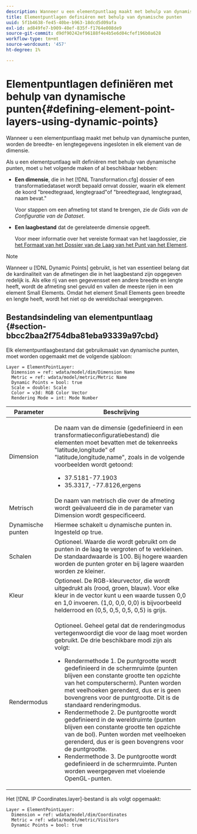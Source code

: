 ```yaml
---
description: Wanneer u een elementpuntlaag maakt met behulp van dynamische punten, worden de breedte- en lengtegegevens ingesloten in elk element van de dimensie.
title: Elementpuntlagen definiëren met behulp van dynamische punten
uuid: 5f1b4638-fe45-40be-b963-18dcd5d09afa
exl-id: ad849fe7-b909-40ef-835f-f1764e008de9
source-git-commit: d9df90242ef96188f4e4b5e6d04cfef196b0a628
workflow-type: tm+mt
source-wordcount: '457'
ht-degree: 1%

---
```


# Elementpuntlagen definiëren met behulp van dynamische punten{#defining-element-point-layers-using-dynamic-points}

Wanneer u een elementpuntlaag maakt met behulp van dynamische punten, worden de breedte- en lengtegegevens ingesloten in elk element van de dimensie.

Als u een elementpuntlaag wilt definiëren met behulp van dynamische punten, moet u het volgende maken of al beschikbaar hebben:

* **Een dimensie**, die in het  [!DNL Transformation.cfg] dossier of een transformatiedataset wordt bepaald omvat dossier, waarin elk element de koord &quot;breedtegraad, lengtegraad&quot;of &quot;breedtegraad, lengtegraad, naam bevat.&quot;

   Voor stappen om een afmeting tot stand te brengen, zie *de Gids van de Configuratie van de Dataset*.

* **Een laagbestand** dat de gerelateerde dimensie opgeeft.

   Voor meer informatie over het vereiste formaat van het laagdossier, zie [het Formaat van het Dossier van de Laag van het Punt van het Element](../../../../../../home/c-geo-oview/c-wk-img-lyrs/c-elmt-pt-lyrs/c-elmt-pt-lyrs-ref-lkp-files/c-elmt-pt-lyr-file-frmt/c-elmt-pt-lyr-file-frmt.md#concept-678a95cb69644105a7af1b86ad5a5981).

>[!NOTE]
>
>Wanneer u [!DNL Dynamic Points] gebruikt, is het van essentieel belang dat de kardinaliteit van de afmetingen die in het laagbestand zijn opgegeven redelijk is. Als elke rij van een gegevensset een andere breedte en lengte heeft, wordt de afmeting snel gevuld en vallen de meeste rijen in een element Small Elements. Omdat het element Small Elements geen breedte en lengte heeft, wordt het niet op de wereldschaal weergegeven.

## Bestandsindeling van elementpuntlaag {#section-bbcc2baa2f754dba81eba93339a97cbd}

Elk elementpuntlaagbestand dat gebruikmaakt van dynamische punten, moet worden opgemaakt met de volgende sjabloon:

```
Layer = ElementPointLayer:
  Dimension = ref: wdata/model/dim/Dimension Name
  Metric = ref: wdata/model/metric/Metric Name
  Dynamic Points = bool: true
  Scale = double: Scale
  Color = v3d: RGB Color Vector
  Rendering Mode = int: Mode Number
```

<table id="table_71AD13D7A9234782A4495DFBBD959F76"> 
 <thead> 
  <tr> 
   <th colname="col1" class="entry"> Parameter </th> 
   <th colname="col2" class="entry"> Beschrijving </th> 
  </tr> 
 </thead>
 <tbody> 
  <tr> 
   <td colname="col1"> Dimension </td> 
   <td colname="col2"> <p>De naam van de dimensie (gedefinieerd in een transformatieconfiguratiebestand) die elementen moet bevatten met de tekenreeks "latitude,longitude" of "latitude,longitude,name", zoals in de volgende voorbeelden wordt getoond: 
     <ul id="ul_49069B74AF5A4CE28E20BB3B98BB2D89"> 
      <li id="li_296010E3A513424A86AFA09E4DA2DFA4">37.5181-77.1903 </li> 
      <li id="li_352D380B55044DD5AAB9B6FF8335AAC6">35.3317, -77.8126,ergens </li> 
     </ul> </p> </td> 
  </tr> 
  <tr> 
   <td colname="col1"> Metrisch </td> 
   <td colname="col2"> De naam van metrisch die over de afmeting wordt geëvalueerd die in de parameter van Dimension wordt gespecificeerd. </td> 
  </tr> 
  <tr> 
   <td colname="col1"> Dynamische punten </td> 
   <td colname="col2"> Hiermee schakelt u dynamische punten in. Ingesteld op true. </td> 
  </tr> 
  <tr> 
   <td colname="col1"> Schalen </td> 
   <td colname="col2"> Optioneel. Waarde die wordt gebruikt om de punten in de laag te vergroten of te verkleinen. De standaardwaarde is 100. Bij hogere waarden worden de punten groter en bij lagere waarden worden ze kleiner. </td> 
  </tr> 
  <tr> 
   <td colname="col1"> Kleur </td> 
   <td colname="col2"> Optioneel. De RGB-kleurvector, die wordt uitgedrukt als (rood, groen, blauw). Voor elke kleur in de vector kunt u een waarde tussen 0,0 en 1,0 invoeren. (1,0, 0,0, 0,0) is bijvoorbeeld helderrood en (0,5, 0,5, 0,5, 0,5) is grijs. </td> 
  </tr> 
  <tr> 
   <td colname="col1"> Rendermodus </td> 
   <td colname="col2"> <p>Optioneel. Geheel getal dat de renderingmodus vertegenwoordigt die voor de laag moet worden gebruikt. De drie beschikbare modi zijn als volgt: 
     <ul id="ul_771F0E43E3CD45259918520F092BCCE4"> 
      <li id="li_2B4CF2EC50174143AAD589A08C7457F8">Rendermethode 1. De puntgrootte wordt gedefinieerd in de schermruimte (punten blijven een constante grootte ten opzichte van het computerscherm). Punten worden met veelhoeken gerenderd, dus er is geen bovengrens voor de puntgrootte. Dit is de standaard renderingmodus. </li> 
      <li id="li_5F0737A941474EF5898735ECD0563D8D">Rendermethode 2. De puntgrootte wordt gedefinieerd in de wereldruimte (punten blijven een constante grootte ten opzichte van de bol). Punten worden met veelhoeken gerenderd, dus er is geen bovengrens voor de puntgrootte. </li> 
      <li id="li_4B9EDE5FFA8348B9A50E5232CEB98F17">Rendermethode 3. De puntgrootte wordt gedefinieerd in de schermruimte. Punten worden weergegeven met vloeiende OpenGL-punten. </li> 
     </ul> </p> </td> 
  </tr> 
 </tbody> 
</table>

Het [!DNL IP Coordinates.layer]-bestand is als volgt opgemaakt:

```
Layer = ElementPointLayer:
  Dimension = ref: wdata/model/dim/Coordinates
  Metric = ref: wdata/model/metric/Visitors
  Dynamic Points = bool: true
```
